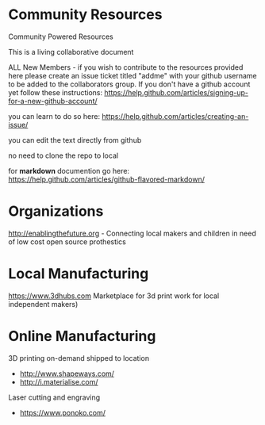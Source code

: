 # Community Resources
Community Powered Resources

This is a living collaborative document

ALL New Members - if you wish to contribute to the resources provided here please create an issue ticket titled "addme" with your github username to be added to the collaborators group. If you don't have a github account yet follow these instructions: https://help.github.com/articles/signing-up-for-a-new-github-account/

you can learn to do so here: https://help.github.com/articles/creating-an-issue/

you can edit the text directly from github

no need to clone the repo to local

for <b>markdown</b> documention go here: https://help.github.com/articles/github-flavored-markdown/

# Organizations
http://enablingthefuture.org - Connecting local makers and children in need of low cost open source prothestics

# Local Manufacturing

https://www.3dhubs.com Marketplace for 3d print work for local independent makers)

# Online Manufacturing

3D printing on-demand shipped to location

* http://www.shapeways.com/
* http://i.materialise.com/

Laser cutting and engraving

* https://www.ponoko.com/
